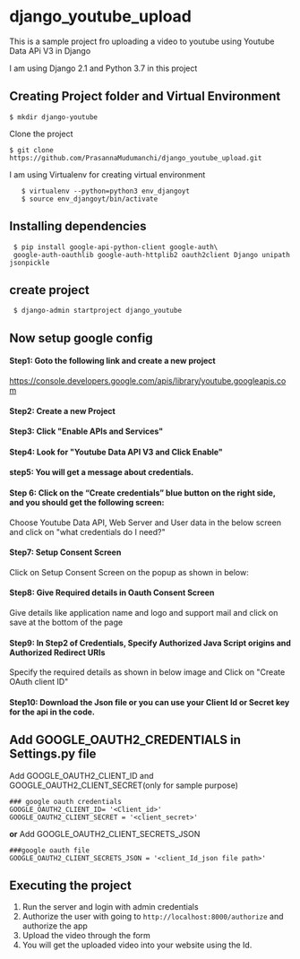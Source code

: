 # django_youtube_upload

 This is a sample project fro uploading a video to youtube using Youtube Data APi V3 in Django

 I am using Django 2.1 and Python 3.7 in this project

 ## Creating Project folder and Virtual Environment
 ```
 $ mkdir django-youtube
 ```
 Clone the project
 ```
 $ git clone https://github.com/PrasannaMudumanchi/django_youtube_upload.git
 ```
 I am using Virtualenv for creating virtual environment
```
   $ virtualenv --python=python3 env_djangoyt
   $ source env_djangoyt/bin/activate
```
## Installing dependencies
```
 $ pip install google-api-python-client google-auth\
 google-auth-oauthlib google-auth-httplib2 oauth2client Django unipath jsonpickle
```
## create project
```
 $ django-admin startproject django_youtube
```
## Now setup google config

#### Step1: Goto the following link and create a new project 
https://console.developers.google.com/apis/library/youtube.googleapis.com

#### Step2: Create a new Project

#### Step3: Click "Enable APIs and Services"

#### Step4: Look for "Youtube Data API V3 and Click Enable"

#### step5: You will get a message about credentials.


#### Step 6: Click on the “Create credentials” blue button on the right side, and you should get the following screen:
Choose Youtube Data API, Web Server and User data in the below screen and click on "what credentials do I need?"

#### Step7: Setup Consent Screen
Click on Setup Consent Screen on the popup as shown in below:

#### Step8: Give Required details in Oauth Consent Screen
Give details like application name and logo and support mail and click on save at the bottom of the page

#### Step9: In Step2 of Credentials, Specify Authorized Java Script origins and Authorized Redirect URIs
Specify the required details as shown in below image and Click on "Create OAuth client ID"

####  Step10: Download the Json file or you can use your Client Id or Secret key for the api in the code.

## Add GOOGLE_OAUTH2_CREDENTIALS in Settings.py file
Add GOOGLE_OAUTH2_CLIENT_ID and GOOGLE_OAUTH2_CLIENT_SECRET(only for sample purpose)
```
### google oauth credentials
GOOGLE_OAUTH2_CLIENT_ID= '<Client_id>'
GOOGLE_OAUTH2_CLIENT_SECRET = '<client_secret>'
```
**or** Add GOOGLE_OAUTH2_CLIENT_SECRETS_JSON
```
###google oauth file
GOOGLE_OAUTH2_CLIENT_SECRETS_JSON = '<client_Id_json file path>'
```
## Executing the project
1. Run the server and login with admin credentials
2. Authorize the user with going to `http://localhost:8000/authorize` and authorize the app
3. Upload the video through the form
4. You will get the uploaded video into your website using the Id.